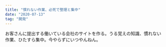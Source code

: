 ```yaml
---
title: "慣れない作業、必死で整理と集中"
date: "2020-07-13"
tag: "開発"
---
```


お客さんに提出する働いている会社のサイトを作る。うる覚えの知識、慣れない作業、ひたすら集中。今やらずにいつやんねん。
